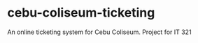 cebu-coliseum-ticketing
=======================

An online ticketing system for Cebu Coliseum. Project for IT 321